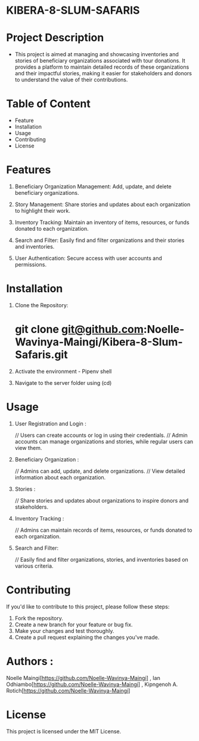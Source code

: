 # KIBERA-8-SLUM-SAFARIS

# Project Description 

- This project is aimed at managing and showcasing inventories and stories of beneficiary organizations associated with tour donations. It provides a platform to maintain detailed records of these organizations and their impactful stories, making it easier for stakeholders and donors to understand the value of their contributions.

# Table of Content

- Feature
- Installation
- Usage 
- Contributing
- License


# Features

1. Beneficiary Organization Management: Add, update, and delete beneficiary organizations.

2. Story Management: Share stories and updates about each organization to highlight their work.

3. Inventory Tracking: Maintain an inventory of items, resources, or funds donated to each organization.

4. Search and Filter: Easily find and filter organizations and their stories and inventories.

5. User Authentication: Secure access with user accounts and permissions.


# Installation

1. Clone the Repository: 
 
    #   git clone git@github.com:Noelle-Wavinya-Maingi/Kibera-8-Slum-Safaris.git

2. Activate the environment - Pipenv shell 

3. Navigate to the server folder using (cd)



# Usage 

1. User Registration and Login :

    // Users can create accounts or log in using their credentials.
    // Admin accounts can manage organizations and stories, while regular users can view them.

2. Beneficiary Organization :

    // Admins can add, update, and delete organizations.
    // View detailed information about each organization.

3. Stories :

    // Share stories and updates about organizations to inspire donors and stakeholders.

4. Inventory Tracking :

    // Admins can maintain records of items, resources, or funds donated to each organization.

5. Search and Filter:

    // Easily find and filter organizations, stories, and inventories based on various criteria.


# Contributing 

If you'd like to contribute to this project, please follow these steps:

1. Fork the repository.
2. Create a new branch for your feature or bug fix.
3. Make your changes and test thoroughly.
4. Create a pull request explaining the changes you've made.

# Authors : 
Noelle Maingi[https://github.com/Noelle-Wavinya-Maingi] , Ian Odhiambo[https://github.com/Noelle-Wavinya-Maingi] , Kipngenoh A. Rotich[https://github.com/Noelle-Wavinya-Maingi] 

# License
This project is licensed under the MIT License.